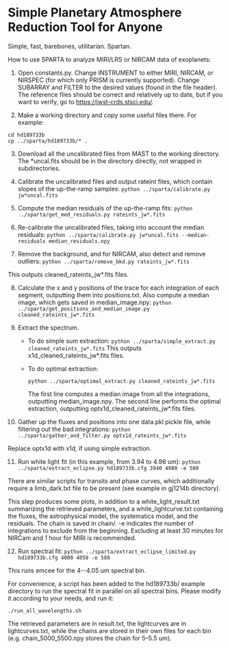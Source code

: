 # Simple Planetary Atmosphere Reduction Tool for Anyone

Simple, fast, barebones, utilitarian.  Spartan.

How to use SPARTA to analyze MIRI/LRS or NIRCAM data of exoplanets:

1. Open constants.py.  Change INSTRUMENT to either MIRI, NIRCAM, or NIRSPEC (for which only PRISM is currently supported).  Change SUBARRAY and FILTER to the desired values (found in the file header).  The reference files should be correct and relatively up to date, but if you want to verify, go to https://jwst-crds.stsci.edu/.

2. Make a working directory and copy some useful files there.  For example:
```mkdir hd189733b
cd hd189733b
cp ../sparta/hd189733b/* .
```

3. Download all the uncalibrated files from MAST to the working directory.  The *uncal.fits should be in the directory directly, not wrapped in subdirectories. 

4. Calibrate the uncalibrated files and output rateint files, which contain slopes of the up-the-ramp samples:
```python ../sparta/calibrate.py jw*uncal.fits```

5. Compute the median residuals of the up-the-ramp fits:
```python ../sparta/get_med_residuals.py rateints_jw*.fits```

6. Re-calibrate the uncalibrated files, taking into account the median residuals:
```python ../sparta/calibrate.py jw*uncal.fits --median-residuals median_residuals.npy```

7. Remove the background, and for NIRCAM, also detect and remove outliers:
```python ../sparta/remove_bkd.py rateints_jw*.fits```

This outputs cleaned_rateints_jw*.fits files.

8. Calculate the x and y positions of the trace for each integration of each segment, outputting them into positions.txt.
Also compute a median image, which gets saved in median_image.npy:
```python ../sparta/get_positions_and_median_image.py cleaned_rateints_jw*.fits```

9. Extract the spectrum.

   - To do simple sum extraction:
     ```python ../sparta/simple_extract.py cleaned_rateints_jw*.fits```
     This outputs x1d_cleaned_rateints_jw*.fits files.

   - To do optimal extraction:
     ```
     python ../sparta/optimal_extract.py cleaned_rateints_jw*.fits
     ```

     The first line computes a median image from all the integrations, outputting median_image.npy.  The second line performs the optimal extraction, outputting optx1d_cleaned_rateints_jw*.fits files.

10. Gather up the fluxes and positions into one data.pkl pickle file, while filtering out the bad integrations:
```python ../sparta/gather_and_filter.py optx1d_rateints_jw*.fits```

Replace optx1d with x1d, if using simple extraction.

11. Run white light fit (in this example, from 3.94 to 4.98 um):
```python ../sparta/extract_eclipse.py hd189733b.cfg 3940 4980 -e 580```

There are similar scripts for transits and phase curves, which additionally require a limb_dark.txt file to be present (see example in gj1214b directory).

This step produces some plots, in addition to a white_light_result.txt summarizing the retrieved parameters, and a white_lightcurve.txt containing the fluxes, the astrophysical model, the systematics model, and the residuals.  The chain is saved in chain/.  -e indicates the number of integrations to exclude from the beginning.  Excluding at least 30 minutes for NIRCam and 1 hour for MIRI is recommended.

12. Run spectral fit:
```python ../sparta/extract_eclipse_limited.py hd189733b.cfg 4000 4050 -e 580```

This runs emcee for the 4--4.05 um spectral bin.

For convenience, a script has been added to the hd189733b/ example directory to run the spectral fit in parallel on all spectral bins.  Please modify it according to your needs, and run it:

```./run_all_wavelengths.sh```

The retrieved parameters are in result.txt, the lightcurves are in lightcurves.txt, while the chains are stored in their own files for each bin (e.g. chain_5000_5500.npy stores the chain for 5–5.5 um).
